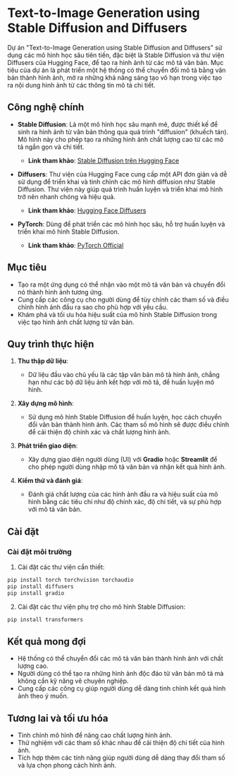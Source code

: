 # Text-to-Image Generation using Stable Diffusion and Diffusers

Dự án "Text-to-Image Generation using Stable Diffusion and Diffusers" sử dụng các mô hình học sâu tiên tiến, đặc biệt là Stable Diffusion và thư viện Diffusers của Hugging Face, để tạo ra hình ảnh từ các mô tả văn bản. Mục tiêu của dự án là phát triển một hệ thống có thể chuyển đổi mô tả bằng văn bản thành hình ảnh, mở ra những khả năng sáng tạo vô hạn trong việc tạo ra nội dung hình ảnh từ các thông tin mô tả chi tiết.

## Công nghệ chính

- **Stable Diffusion**: Là một mô hình học sâu mạnh mẽ, được thiết kế để sinh ra hình ảnh từ văn bản thông qua quá trình "diffusion" (khuếch tán). Mô hình này cho phép tạo ra những hình ảnh chất lượng cao từ các mô tả ngắn gọn và chi tiết.
  - **Link tham khảo**: [Stable Diffusion trên Hugging Face](https://huggingface.co/CompVis/stable-diffusion-v-1-4-original)
  
- **Diffusers**: Thư viện của Hugging Face cung cấp một API đơn giản và dễ sử dụng để triển khai và tinh chỉnh các mô hình diffusion như Stable Diffusion. Thư viện này giúp quá trình huấn luyện và triển khai mô hình trở nên nhanh chóng và hiệu quả.
  - **Link tham khảo**: [Hugging Face Diffusers](https://huggingface.co/docs/diffusers/index)

- **PyTorch**: Dùng để phát triển các mô hình học sâu, hỗ trợ huấn luyện và triển khai mô hình Stable Diffusion.
  - **Link tham khảo**: [PyTorch Official](https://pytorch.org/)

## Mục tiêu

- Tạo ra một ứng dụng có thể nhận vào một mô tả văn bản và chuyển đổi nó thành hình ảnh tương ứng.
- Cung cấp các công cụ cho người dùng để tùy chỉnh các tham số và điều chỉnh hình ảnh đầu ra sao cho phù hợp với yêu cầu.
- Khám phá và tối ưu hóa hiệu suất của mô hình Stable Diffusion trong việc tạo hình ảnh chất lượng từ văn bản.

## Quy trình thực hiện

1. **Thu thập dữ liệu**: 
   - Dữ liệu đầu vào chủ yếu là các tập văn bản mô tả hình ảnh, chẳng hạn như các bộ dữ liệu ảnh kết hợp với mô tả, để huấn luyện mô hình.
   
2. **Xây dựng mô hình**: 
   - Sử dụng mô hình Stable Diffusion để huấn luyện, học cách chuyển đổi văn bản thành hình ảnh. Các tham số mô hình sẽ được điều chỉnh để cải thiện độ chính xác và chất lượng hình ảnh.

3. **Phát triển giao diện**: 
   - Xây dựng giao diện người dùng (UI) với **Gradio** hoặc **Streamlit** để cho phép người dùng nhập mô tả văn bản và nhận kết quả hình ảnh.

4. **Kiểm thử và đánh giá**: 
   - Đánh giá chất lượng của các hình ảnh đầu ra và hiệu suất của mô hình bằng các tiêu chí như độ chính xác, độ chi tiết, và sự phù hợp với mô tả văn bản.

## Cài đặt

### Cài đặt môi trường

1. Cài đặt các thư viện cần thiết:

```bash
pip install torch torchvision torchaudio
pip install diffusers
pip install gradio
```

2. Cài đặt các thư viện phụ trợ cho mô hình Stable Diffusion:

```bash
pip install transformers
```
## Kết quả mong đợi
   - Hệ thống có thể chuyển đổi các mô tả văn bản thành hình ảnh với chất lượng cao.
   - Người dùng có thể tạo ra những hình ảnh độc đáo từ văn bản mô tả mà không cần kỹ năng vẽ chuyên nghiệp.
   - Cung cấp các công cụ giúp người dùng dễ dàng tinh chỉnh kết quả hình ảnh theo ý muốn.
     
## Tương lai và tối ưu hóa
   - Tinh chỉnh mô hình để nâng cao chất lượng hình ảnh.
   - Thử nghiệm với các tham số khác nhau để cải thiện độ chi tiết của hình ảnh.
   - Tích hợp thêm các tính năng giúp người dùng dễ dàng thay đổi tham số và lựa chọn phong cách hình ảnh.


